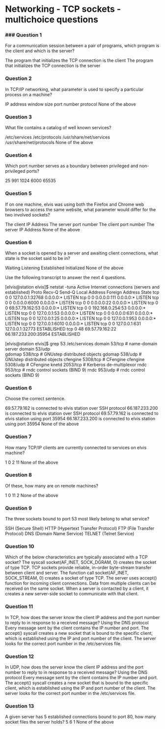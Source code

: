 # Networking - TCP sockets - multichoice questions

### ### Question 1

For a communication session between a pair of programs, which program is the client and which is the server?

The program that initializes the TCP connection is the client
The program that initializes the TCP connection is the server

### Question 2

In TCP/IP networking, what parameter is used to specify a particular process on a machine?

IP address
window size
port number
protocol
None of the above

### Question 3

What file contains a catalog of well known services?

/etc/services
/etc/protocols
/usr/share/net/services
/usr/share/net/protocols
None of the above

### Question 4

Which port number serves as a boundary between privileged and non-privileged ports?

25
991
1024
6000
65535


### Question 5

If on one machine, elvis was using both the Firefox and Chrome web browsers to access the same
website, what parameter would differ for the two involved sockets?

The client IP Address
The server port number
The client port number
The server IP Address
None of the above

### Question 6

When a socket is opened by a server and awaiting client connections, what state is the socket said
to be in?

Waiting
Listening
Established
Initialized
None of the above

Use the following transcript to answer the next 4 questions.

[elvis@station elvis]$ netstat -tuna
Active Internet connections (servers and established)
Proto Recv-Q Send-Q Local Address   	Foreign Address     	State
tcp   0  	0  	127.0.0.1:32768 	0.0.0.0:*           	LISTEN
tcp   0  	0  	0.0.0.0:111     	0.0.0.0:*           	LISTEN
tcp   0  	0  	0.0.0.0:6000    	0.0.0.0:*           	LISTEN
tcp   0  	0  	0.0.0.0:22      	0.0.0.0:*           	LISTEN
tcp   0  	0  	69.57.79.162:53 	0.0.0.0:*           	LISTEN
tcp   0  	0  	192.168.0.254:53	0.0.0.0:*           	LISTEN
tcp   0  	0  	127.0.0.1:53    	0.0.0.0:*           	LISTEN
tcp   0  	0  	0.0.0.0:631     	0.0.0.0:*           	LISTEN
tcp   0  	0  	127.0.0.1:25    	0.0.0.0:*           	LISTEN
tcp   0  	0  	127.0.0.1:953   	0.0.0.0:*           	LISTEN
tcp   0  	0  	127.0.0.1:6010  	0.0.0.0:*           	LISTEN
tcp   0  	0  	127.0.0.1:631   	127.0.0.1:32773     	ESTABLISHED
tcp   0  	48 	69.57.79.162:22 	66.187.233.200:35954	ESTABLISHED

[elvis@station elvis]$ grep 53 /etc/services
domain  	53/tcp       	# name-domain server
domain  	53/udp      	 
gdomap  	538/tcp      	# GNUstep distributed objects
gdomap  	538/udp      	# GNUstep distributed objects
cfengine	5308/tcp     	# CFengine
cfengine	5308/udp     	# CFengine
knetd   	2053/tcp     	# Kerberos de-multiplexor
rndc    	953/tcp      	# rndc control sockets (BIND 9)
rndc    	953/udp      	# rndc control sockets (BIND 9)



### Question 6

Choose the correct sentence.

69.57.79.162 is connected to elvis station over SSH protocol
66.187.233.200 is connected to elvis station over SSH protocol
69.57.79.162 is connected to elvis station using port 35954
66.187.233.200 is connected to elvis station using port 35954
None of the above

### Question 7

How many TCP/IP clients are currently connected to services on elvis machine?

1
0
2
11
None of the above

### Question 8

Of these, how many are on remote machines?

1
0
11
2
None of the above


### Question 9

The three sockets bound to port 53 most likely belong to what service?

SSH (Secure Shell)
HTTP (Hypertext Transfer Protocol)
FTP (File Transfer Protocol)
DNS (Domain Name Service)
TELNET (Telnet Service)


### Question 10

Which of the below characteristics are typically associated with a TCP socket?
The syscall socket(AF_INET, SOCK_DGRAM, 0) creates the socket of type TCP.
TCP sockets provide reliable, in-order byte-stream transfer between client and server.
The function call socket(AF_INET, SOCK_STREAM, 0) creates a socket of type TCP.
The server uses accept() function for incoming client connections.
Data from multiple clients can be received on the same socket.
When a server is contacted by a client, it creates a new server-side socket to communicate with that client.

### Question 11

In TCP, how does the server know the client IP address and the port number to reply to in response to a received message?
Using the DNS protocol
Every message sent by the client contains the IP number and port.
The accept() syscall creates a new socket that is bound to the specific client, which is established using the IP and port number of the client.
The server looks for the correct port number in the /etc/services file.

### Question 12

In UDP, how does the server know the client IP address and the port number to reply to in response to a received message?
Using the DNS protocol
Every message sent by the client contains the IP number and port.
The accept() syscall creates a new socket that is bound to the specific client, which is established using the IP and port number of the client.
The server looks for the correct port number in the /etc/services file.

### Question 13

A given server has 5 established connections bound to port 80, how many socket files the server holds?
5
6
1
None of the above
